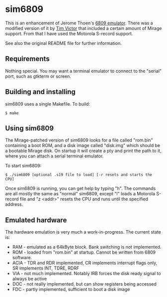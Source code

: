 sim6809
=======

This is an enhancement of Jerome Thoen's [6809 emulator](http://membres.multimania.fr/jth/6809.html).  There was a modified version of it by [Tim Victor](http://www.gweep.net/~shifty/music/mirage.html) that included a certain amount of Mirage support.  From that I have used the Motorola S-record support.

See also the original README file for further information.

Requirements
-----------

Nothing special.
You may want a terminal emulator to connect to the "serial" port, such as gtkterm or screen.

Building and installing
---------------------

sim6809 uses a single Makefile.  To build:

    $ make
    
Using sim6809
------------

The Mirage-patched version of sim6809 looks for a file called "rom.bin" containing a boot ROM, and a disk image called "disk.img" which should be a bootable Mirage disk.  On startup it will create a pty and print the path to it, where you can attach a serial terminal emulator.

To start sim6809:

    $ ./sim6809 [optional .s19 file to load] [-r resets and starts the CPU]
    
Once sim6809 is running, you can get help by typing "h".  The commands are all mostly the same as "normal" sim6809, except "l" loads a Motorola S-record file and "z &lt;addr&gt;" resets the CPU and runs until the specified address.

Emulated hardware
---------------

The hardware emulation is very much a work-in-progress.  The current state is:

* RAM - emulated as a 64kByte block.  Bank switching is not implemented.
* ROM - loaded from "rom.bin" at startup. Cannot be written from 6809 software.
* ACIA - TDR and RDR implemented, CR implements interrupt flags only, SR implements INT, TDRE, RDRF
* VIA - not much implemented. Notably IRB forces the disk ready signal to always be active
* DOC - not really implemented, but can show registers being accessed
* FDC - partly implemented, sufficient to boot a disk image




